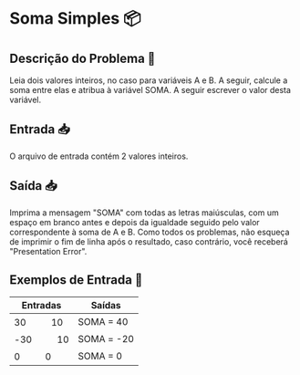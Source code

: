 # Soma Simples 📦

## Descrição do Problema 📝

Leia dois valores inteiros, no caso para variáveis A e B. A seguir, calcule a soma entre elas e atribua à variável SOMA. A seguir escrever o valor desta variável.

## Entrada 📥

O arquivo de entrada contém 2 valores inteiros.

## Saída 📥

Imprima a mensagem "SOMA" com todas as letras maiúsculas, com um espaço em branco antes e depois da igualdade seguido pelo valor correspondente à soma de A e B. Como todos os problemas, não esqueça de imprimir o fim de linha após o resultado, caso contrário, você receberá "Presentation Error".

## Exemplos de Entrada 🚀

| Entradas  | Saídas |
| ------------- | ------------- |
| 30ㅤㅤㅤ10 | SOMA = 40  |
| -30ㅤㅤㅤ10 | SOMA = -20  |
| 0ㅤㅤㅤ0 | SOMA = 0  |

